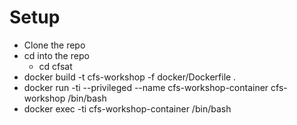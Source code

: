 # Setup
- Clone the repo
- cd into the repo
    - cd cfsat
- docker build -t cfs-workshop -f docker/Dockerfile .
- docker run -ti --privileged --name cfs-workshop-container cfs-workshop /bin/bash
- docker exec -ti cfs-workshop-container /bin/bash
